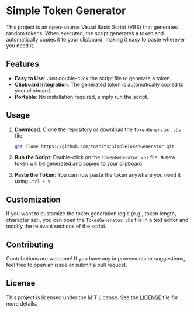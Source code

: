 # Simple Token Generator

This project is an open-source Visual Basic Script (VBS) that generates random tokens. When executed, the script generates a token and automatically copies it to your clipboard, making it easy to paste wherever you need it.

## Features

- **Easy to Use**: Just double-click the script file to generate a token.
- **Clipboard Integration**: The generated token is automatically copied to your clipboard.
- **Portable**: No installation required, simply run the script.

## Usage

1. **Download**: Clone the repository or download the `TokenGenerator.vbs` file.
   
   ```bash
   git clone https://github.com/toshits/SimpleTokenGenerator.git
   ```

2. **Run the Script**: Double-click on the `TokenGenerator.vbs` file. A new token will be generated and copied to your clipboard.

3. **Paste the Token**: You can now paste the token anywhere you need it using `Ctrl + V`.

## Customization

If you want to customize the token generation logic (e.g., token length, character set), you can open the `TokenGenerator.vbs` file in a text editor and modify the relevant sections of the script.

## Contributing

Contributions are welcome! If you have any improvements or suggestions, feel free to open an issue or submit a pull request.

## License

This project is licensed under the MIT License. See the [LICENSE](LICENSE) file for more details.